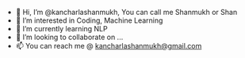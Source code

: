 - 👋 Hi, I’m @kancharlashanmukh, You can call me Shanmukh or Shan
- 👀 I’m interested in Coding, Machine Learning 
- 🌱 I’m currently learning NLP
- 💞️ I’m looking to collaborate on ...
- 📫 You can reach me @ kancharlashanmukh@gmail.com


